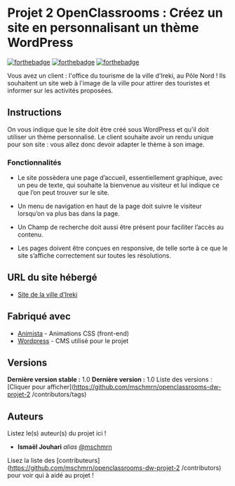 # Projet 2 OpenClassrooms : Créez un site en personnalisant un thème WordPress 

[![forthebadge](http://forthebadge.com/images/badges/built-with-love.svg)](http://forthebadge.com)  [![forthebadge](https://forthebadge.com/images/badges/uses-css.svg)](http://forthebadge.com)  [![forthebadge](https://forthebadge.com/images/badges/built-with-wordpress.svg)](http://forthebadge.com)

Vous avez un client : l'office du tourisme de la ville d'Ireki, au Pôle Nord ! Ils souhaitent un site web à l'image de la ville pour attirer des touristes et informer sur les activités proposées.

## Instructions

On vous indique que le site doit être créé sous WordPress et qu'il doit utiliser un thème personnalisé. Le client souhaite avoir un rendu unique pour son site : vous allez donc devoir adapter le thème à son image.

### Fonctionnalités

- Le site possèdera une page d’accueil, essentiellement graphique, avec un peu de texte, qui souhaite la bienvenue au visiteur et lui indique ce que l’on peut trouver sur le site.

- Un menu de navigation en haut de la page doit suivre le visiteur lorsqu’on va plus bas dans la page.

- Un Champ de recherche doit aussi être présent pour faciliter l’accès au contenu.

- Les pages doivent être conçues en responsive, de telle sorte à ce que le site s’affiche correctement sur toutes les résolutions.

## URL du site hébergé

* [Site de la ville d'Ireki](http://projet-2-oc.ismaeljouhari.com/)

## Fabriqué avec

* [Animista](http://animista.net) - Animations CSS (front-end)
* [Wordpress](https://fr.wordpress.com/) - CMS utilisé pour le projet

## Versions
**Dernière version stable :** 1.0
**Dernière version :** 1.0
Liste des versions : [Cliquer pour afficher](https://github.com/mschmrn/openclassrooms-dw-projet-2
/contributors/tags)

## Auteurs
Listez le(s) auteur(s) du projet ici !
* **Ismaël Jouhari** _alias_ [@mschmrn](https://github.com/mschmrn)

Lisez la liste des [contributeurs](https://github.com/mschmrn/openclassrooms-dw-projet-2
/contributors) pour voir qui à aidé au projet !

